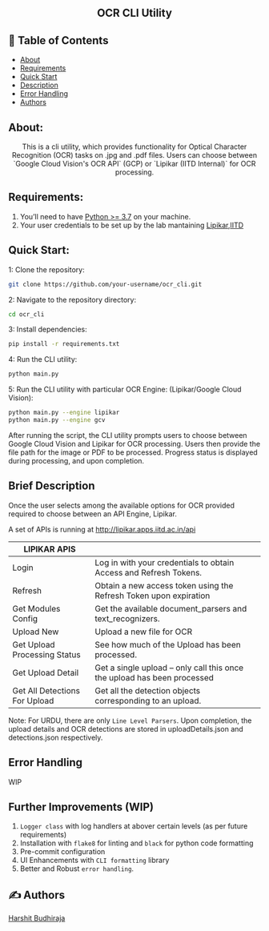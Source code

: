 <h2 align="center">OCR CLI Utility</h2>

## 📝 Table of Contents

- [About](#context)
- [Requirements](#requirements)
- [Quick Start](#quick_start)
- [Description](#description)
- [Error Handling](#error_handling)
- [Authors](#authors)


## About: <a name = "context"></a>
<p align="center">
This is a cli utility, which provides functionality for Optical Character Recognition (OCR) tasks on .jpg and .pdf files. Users can choose between `Google Cloud Vision's OCR API` (GCP) or `Lipikar (IITD Internal)` for OCR processing.
<br>
</p>

## Requirements: <a name = "requirements"></a>
1. You’ll need to have [Python >= 3.7](https://www.python.org/downloads/) on your machine.
2. Your user credentials to be set up by the lab mantaining [Lipikar,IITD](https://mail.google.com/mail/u/0/#inbox?compose=new)

## Quick Start: <a name = "quick_start"></a>

1: Clone the repository:
``` bash
git clone https://github.com/your-username/ocr_cli.git
```

2: Navigate to the repository directory:
``` bash
cd ocr_cli
```


3: Install dependencies:
``` bash
pip install -r requirements.txt
```


4: Run the CLI utility:
``` bash
python main.py
```

5: Run the CLI utility with particular OCR Engine: (Lipikar/Google Cloud Vision): 
``` bash
python main.py --engine lipikar 
python main.py --engine gcv 
```



After running the script, the CLI utility prompts users to choose between Google Cloud Vision and Lipikar for OCR processing. Users then provide the file path for the image or PDF to be processed. Progress status is displayed during processing, and upon completion. 


## Brief Description <a name = "description"></a>

Once the user selects among the available options for OCR provided required to choose between an API Engine, Lipikar.

A set of APIs is running at http://lipikar.apps.iitd.ac.in/api

| LIPIKAR APIS                      |                                                                            |
| --------------------------------- | -------------------------------------------------------------------------- |
| Login                             | Log in with your credentials to obtain Access and Refresh Tokens.          |
| Refresh                           | Obtain a new access token using the Refresh Token upon expiration          |
| Get Modules Config                | Get the available document_parsers and text_recognizers.                   |
| Upload New                        | Upload a new file for OCR                                                  |
| Get Upload Processing Status      | See how much of the Upload has been processed.                             |
| Get Upload Detail                 | Get a single upload – only call this once the upload has been processed    |
| Get All Detections For Upload     | Get all the detection objects corresponding to an upload.                  |


Note: For URDU, there are only `Line Level Parsers`.
Upon completion, the upload details and OCR detections are stored in uploadDetails.json and detections.json respectively.



## Error Handling <a name = "error_handling"></a>

WIP


## Further Improvements (WIP) <a name = "improvements"></a>

1. `Logger class` with log handlers at abover certain levels (as per future requirements)
2. Installation with `flake8` for linting and `black` for python code formatting 
3. Pre-commit configuration
4. UI Enhancements with `CLI formatting` library 
5. Better and Robust `error handling`. 



## ✍️ Authors <a name = "authors"></a>
[Harshit Budhiraja](https://github.com/harshitbudhiraja)